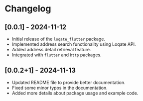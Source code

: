 # Changelog

## [0.0.1] - 2024-11-12
- Initial release of the `loqate_flutter` package.
- Implemented address search functionality using Loqate API.
- Added address detail retrieval feature.
- Integrated with `flutter` and `http` packages.

## [0.0.2+1] - 2024-11-13
- Updated README file to provide better documentation.
- Fixed some minor typos in the documentation.
- Added more details about package usage and example code.
